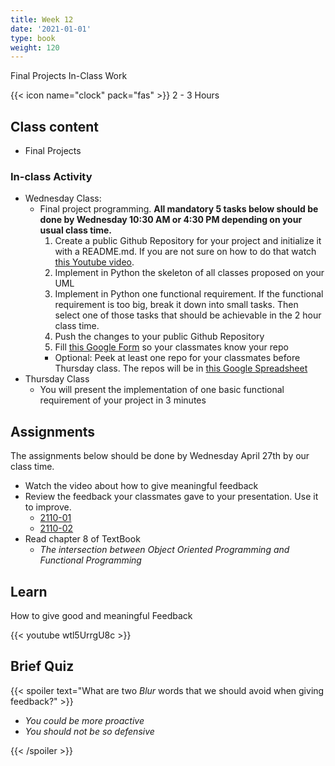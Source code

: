 ```yaml
---
title: Week 12
date: '2021-01-01'
type: book
weight: 120
---
```


Final Projects In-Class Work

<!--more-->

{{< icon name="clock" pack="fas" >}} 2 - 3 Hours

## Class content

- Final Projects

### In-class Activity

- Wednesday Class:
    - Final project programming. **All mandatory 5 tasks below should be done by Wednesday 10:30 AM or 4:30 PM depending on your usual class time.** 
        1. Create a public Github Repository for your project and initialize it with a README.md. If you are not sure on how to do that watch [this Youtube video](https://www.youtube.com/watch?v=iv8rSLsi1xo).  
        2. Implement in Python the skeleton of all classes proposed on your UML
        3. Implement in Python one functional requirement. If the functional requirement is too big, break it down into small tasks. Then select one of those tasks that should be achievable in the 2 hour class time. 
        4. Push the changes to your public Github Repository
        5. Fill [this Google Form](https://docs.google.com/forms/d/e/1FAIpQLSdwYCKeS7jZX8bQyua4oU_m7exgWc36I2YJ0Kl3E77Ru0RFzg/viewform?usp=sf_link) so your classmates know your repo
        - Optional: Peek at least one repo for your classmates before Thursday class. The repos will be in [this Google Spreadsheet](https://docs.google.com/spreadsheets/d/12-bmVhjfaQKf-HEuE0VAa1rmO453ledL8TEK9K5Z5Gk/edit?usp=sharing)
- Thursday Class
    - You will present the implementation of one basic functional requirement of your project in 3 minutes  

## Assignments

The assignments below should be done by Wednesday April 27th by our class time. 

- Watch the video about how to give meaningful feedback
- Review the feedback your classmates gave to your presentation. Use it to improve.
    - [2110-01](https://docs.google.com/spreadsheets/d/1bCuPKa4b9wHmyTkgECWfjqBCp2bzyJ3zohchZnZIdkU/edit?usp=sharing)
    - [2110-02](https://docs.google.com/spreadsheets/d/1_4iK38bSGxO9AyyH5DbWDgmX6GEpFxuzuqkOvXh_pnY/edit?usp=sharing) 
- Read chapter 8 of TextBook
    - *The intersection between Object Oriented Programming and Functional Programming*

## Learn

How to give good and meaningful Feedback

{{< youtube wtl5UrrgU8c >}}

## Brief Quiz

{{< spoiler text="What are two *Blur* words that we should avoid when giving feedback?" >}}

- *You could be more proactive*
- *You should not be so defensive*

{{< /spoiler >}}

